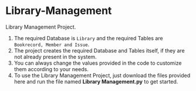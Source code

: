 # Library-Management
Library Management Project. <br/>

1) The required Database is `Library` and the required Tables are `Bookrecord, Member and Issue`.
2) The project creates the required Database and Tables itself, if they are not already present in the system.
3) You can always change the values provided in the code to customize them according to your needs.
4) To use the Library Management Project, just download the files provided here and run the file named **Library Management.py** to get started.
